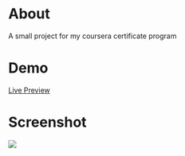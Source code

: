 # About
 A small project for my coursera certificate program
# Demo
 <a href="https://kutaysahindev.github.io/lucky-shrub/" target="_blank">Live Preview</a>
# Screenshot
![](https://github.com/kutaysahindev/lucky-shrub/assets/79334889/f6416f47-49ea-4b88-a10e-58f3a32e4bd9)
